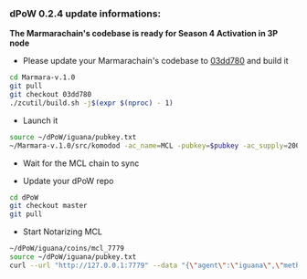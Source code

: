 ### dPoW 0.2.4 update informations:

**The Marmarachain's codebase is ready for Season 4 Activation in 3P node**

- Please update your Marmarachain's codebase to [03dd780](https://github.com/marmarachain/Marmara-v.1.0/tree/03dd78037067ebb27af8b33f6adcdbede3813007) and build it

```bash
cd Marmara-v.1.0
git pull
git checkout 03dd780
./zcutil/build.sh -j$(expr $(nproc) - 1)
```

- Launch it

```bash
source ~/dPoW/iguana/pubkey.txt
~/Marmara-v.1.0/src/komodod -ac_name=MCL -pubkey=$pubkey -ac_supply=2000000 -ac_cc=2 -addnode=37.148.210.158 -addnode=37.148.212.36 -addressindex=1 -spentindex=1 -ac_marmara=1 -ac_staked=75 -ac_reward=3000000000 -daemon
```

- Wait for the MCL chain to sync

- Update your dPoW repo

```bash
cd dPoW
git checkout master
git pull
```

- Start Notarizing MCL

```bash
~/dPoW/iguana/coins/mcl_7779
source ~/dPoW/iguana/pubkey.txt
curl --url "http://127.0.0.1:7779" --data "{\"agent\":\"iguana\",\"method\":\"dpow\",\"symbol\":\"MCL\",\"pubkey\":\"$pubkey\"}"
```
